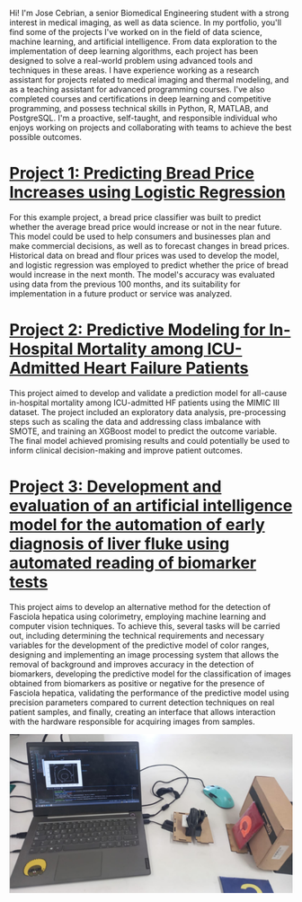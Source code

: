 Hi! I'm Jose Cebrian, a senior Biomedical Engineering student with a strong interest in medical imaging, as well as data science. In my portfolio, you'll find some of the projects I've worked on in the field of data science, machine learning, and artificial intelligence. From data exploration to the implementation of deep learning algorithms, each project has been designed to solve a real-world problem using advanced tools and techniques in these areas. I have experience working as a research assistant for projects related to medical imaging and thermal modeling, and as a teaching assistant for advanced programming courses. I've also completed courses and certifications in deep learning and competitive programming, and possess technical skills in Python, R, MATLAB, and PostgreSQL. I'm a proactive, self-taught, and responsible individual who enjoys working on projects and collaborating with teams to achieve the best possible outcomes.

# [Project 1: Predicting Bread Price Increases using Logistic Regression](https://github.com/JoseCebrian12/Bread_price_prediction) 
For this example project, a bread price classifier was built to predict whether the average bread price would increase or not in the near future. This model could be used to help consumers and businesses plan and make commercial decisions, as well as to forecast changes in bread prices. Historical data on bread and flour prices was used to develop the model, and logistic regression was employed to predict whether the price of bread would increase in the next month. The model's accuracy was evaluated using data from the previous 100 months, and its suitability for implementation in a future product or service was analyzed.

# [Project 2: Predictive Modeling for In-Hospital Mortality among ICU-Admitted Heart Failure Patients](https://github.com/JoseCebrian12/Bread_price_prediction) 
This project aimed to develop and validate a prediction model for all-cause in-hospital mortality among ICU-admitted HF patients using the MIMIC III dataset. The project included an exploratory data analysis, pre-processing steps such as scaling the data and addressing class imbalance with SMOTE, and training an XGBoost model to predict the outcome variable. The final model achieved promising results and could potentially be used to inform clinical decision-making and improve patient outcomes.

# [Project 3: Development and evaluation of an artificial intelligence model for the automation of early diagnosis of liver fluke using automated reading of biomarker tests](https://github.com/JoseCebrian12/Tesis-fasciola)
This project aims to develop an alternative method for the detection of Fasciola hepatica using colorimetry, employing machine learning and computer vision techniques. To achieve this, several tasks will be carried out, including determining the technical requirements and necessary variables for the development of the predictive model of color ranges, designing and implementing an image processing system that allows the removal of background and improves accuracy in the detection of biomarkers, developing the predictive model for the classification of images obtained from biomarkers as positive or negative for the presence of Fasciola hepatica, validating the performance of the predictive model using precision parameters compared to current detection techniques on real patient samples, and finally, creating an interface that allows interaction with the hardware responsible for acquiring images from samples.

![](/images/foto3.png)
